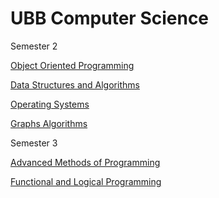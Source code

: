 # UBB Computer Science

Semester 2

[Object Oriented Programming](https://github.com/diana-dr/Object-Oriented-Programming)

[Data Structures and Algorithms](https://github.com/diana-dr/Data-Structures-and-Algorithms)

[Operating Systems](https://github.com/diana-dr/Operating-Systems)

[Graphs Algorithms](https://github.com/diana-dr/Graphs-Algorithms)

Semester 3

[Advanced Methods of Programming](https://github.com/diana-dr/Advanced-Methods-of-Programming)

[Functional and Logical Programming](https://github.com/diana-dr/Functional-and-Logical-Programming)
